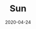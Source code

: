 ---
slug: sun
title: Sun
description: "Sun"
date: 2020-04-24
works: [
		{ image: "sun_0.jpg", "title": "The sun hitches up her skirt for Utnapishtim", "year": "2021", "dimensions": "120x140", "materials": "Canvas, stretcher bars, dry grass, laser printed image" },
		{ image: "sun_1.jpg", "title": "The sun hitches up her skirt for Utnapishtim", "year": "2021", "dimensions": "120x140", "materials": "Canvas, stretcher bars, dry grass, laser printed image" },
		{ image: "sun_2.jpg", "title": "The sun hitches up her skirt for Utnapishtim", "year": "2021", "dimensions": "120x140", "materials": "Canvas, stretcher bars, dry grass, laser printed image" },
		{ image: "sun_3.jpg", "title": "Untitled", "year": "2021", "dimensions": "50x60", "materials": "Canvas, cotton, acrylic ink, dry grass." },
		{ image: "sun_4.jpg", "title": "Untitled", "year": "2021", "dimensions": "50x60", "materials": "Canvas, cotton, acrylic ink, dry grass." },
		{ image: "sun_5.jpg", "title": "Untitled", "year": "2021", "dimensions": "80x100", "materials": "Canvas, cotton, acrylic ink, dry grass." },
		{ image: "sun_6.jpg", "title": "Untitled", "year": "2021", "dimensions": "80x100", "materials": "Canvas, cotton, acrylic ink, dry grass." },
		{ image: "sun_7.jpg", "title": "Untitled", "year": "2021", "dimensions": "80x100", "materials": "Canvas, cotton, acrylic ink, dry grass." }
]
---